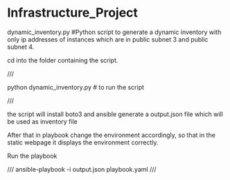 # Infrastructure_Project

dynamic_inventory.py #Python script to generate a dynamic inventory with only ip addresses of instances which are in public subnet 3 and public subnet 4.

cd into the folder containing the script. 

///

python dynamic_inventory.py # to run the script  

///

the script will install boto3 and ansible generate a output.json file which will be used as inventory file

After that in playbook change the environment accordingly, so that in the static webpage it displays the environment correctly.

Run the playbook

///
ansible-playbook -i output.json playbook.yaml
///
